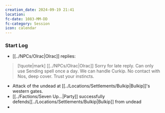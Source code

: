 ```yaml
---
creation_date: 2024-09-19 21:41
location: 
fc-date: 1083-MM-DD
fc-category: Session
icon: calendar
---
```

### Start Log
- [[../NPCs/Olrac|Olrac]] replies:
> [!quote|mark]  [[../NPCs/Olrac|Olrac]]
> Sorry for late reply. Can only use  Sending spell once a day. We can handle Curkip. No contact with Nos, deep cover. Trust your instincts.
- Attack of the undead at [[../Locations/Settlements/Bulkip|Bulkip]]'s western gates.
- [[../Factions/Seven Up...|Party]] successfully defends[[../Locations/Settlements/Bulkip|Bulkip]] from undead
-
